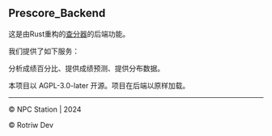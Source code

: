 ## Prescore_Backend

这是由Rust重构的[查分器](https://github.com/GoForceX/PrescoreFlutter)的后端功能。

我们提供了如下服务：

分析成绩百分比、提供成绩预测、提供分布数据。

本项目以 AGPL-3.0-later 开源。项目在后端以原样加载。

---

&copy; NPC Station | 2024

&copy; Rotriw Dev